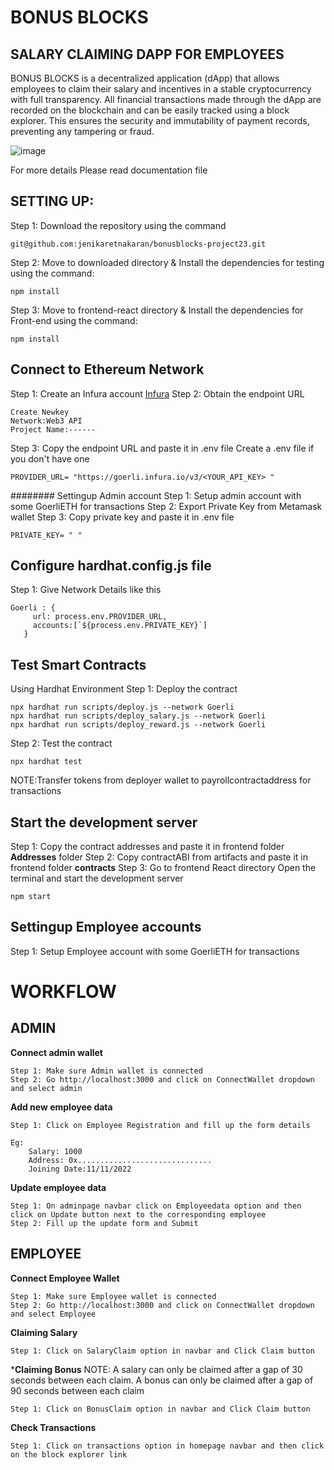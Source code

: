 # BONUS BLOCKS
## SALARY CLAIMING DAPP FOR EMPLOYEES

BONUS BLOCKS is a decentralized application (dApp) that allows employees to claim their salary and incentives in a stable cryptocurrency with full transparency. All financial transactions made through the dApp are recorded on the blockchain and can be easily tracked using a block explorer. This ensures the security and immutability of payment records, preventing any tampering or fraud.

![image](https://github.com/jenikaretnakaran/bonusblocks-project23/assets/101125567/714c8a3f-d12a-4ced-ab5b-2ce662ad3717)

For more details Please read documentation file

## SETTING UP:

Step 1: Download the repository using the command
```
git@github.com:jenikaretnakaran/bonusblocks-project23.git

```
Step 2: Move to downloaded directory & Install the dependencies for testing using the command:
```
npm install

```
Step 3: Move to frontend-react directory & Install the dependencies for Front-end using the command:
```
npm install

```

## Connect to Ethereum Network
Step 1: Create an Infura account
[Infura](https://app.infura.io/register)
Step 2: Obtain the endpoint URL
```
Create Newkey
Network:Web3 API
Project Name:------

```
Step 3: Copy the endpoint URL and paste it in .env file
Create a .env file if you don't have one
```
PROVIDER_URL= "https://goerli.infura.io/v3/<YOUR_API_KEY> "
```
######## Settingup Admin account
Step 1: Setup admin account with some GoerliETH for transactions
Step 2: Export Private Key from Metamask wallet
Step 3: Copy private key and paste it in .env file
```
PRIVATE_KEY= " "
```
## Configure hardhat.config.js file
Step 1: Give Network Details like this
 ```
 Goerli : {
      url: process.env.PROVIDER_URL,
      accounts:[`${process.env.PRIVATE_KEY}`]
    }

```
## Test Smart Contracts
Using Hardhat Environment
Step 1: Deploy the contract
```
npx hardhat run scripts/deploy.js --network Goerli
npx hardhat run scripts/deploy_salary.js --network Goerli
npx hardhat run scripts/deploy_reward.js --network Goerli

```

Step 2: Test the contract
```
npx hardhat test

```
NOTE:Transfer tokens from deployer wallet to payrollcontractaddress for transactions

## Start the development server

Step 1: Copy the contract addresses and paste it in frontend folder **Addresses** folder
Step 2: Copy contractABI from artifacts and paste it in frontend folder **contracts**
Step 3: Go to frontend React directory
        Open the terminal and start the development server 
```
npm start
```

## Settingup Employee accounts 
Step 1: Setup Employee account with some GoerliETH for transactions


# WORKFLOW

## ADMIN
**Connect admin wallet**
```
Step 1: Make sure Admin wallet is connected
Step 2: Go http://localhost:3000 and click on ConnectWallet dropdown and select admin

```
**Add new employee data**
```
Step 1: Click on Employee Registration and fill up the form details

Eg: 
    Salary: 1000
    Address: 0x..............................
    Joining Date:11/11/2022
```

**Update employee data**
```
Step 1: On adminpage navbar click on Employeedata option and then click on Update button next to the corresponding employee
Step 2: Fill up the update form and Submit

```

## EMPLOYEE
**Connect Employee Wallet**
```
Step 1: Make sure Employee wallet is connected
Step 2: Go http://localhost:3000 and click on ConnectWallet dropdown and select Employee

```
**Claiming Salary**
```
Step 1: Click on SalaryClaim option in navbar and Click Claim button

```

***Claiming Bonus**
NOTE: A salary can only be claimed after a gap of 30 seconds between each claim. A bonus can only be claimed after a gap of 90 seconds between each claim

```
Step 1: Click on BonusClaim option in navbar and Click Claim button

```

**Check Transactions**
```
Step 1: Click on transactions option in homepage navbar and then click on the block explorer link 

```


